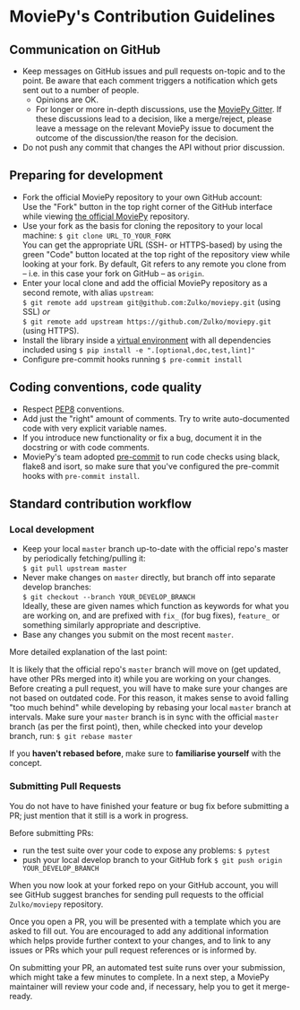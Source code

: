 # MoviePy's Contribution Guidelines

## Communication on GitHub

- Keep messages on GitHub issues and pull requests on-topic and to the point. Be aware that each comment triggers a notification which gets sent out to a number of people.
  - Opinions are OK.
  - For longer or more in-depth discussions, use the [MoviePy Gitter](https://gitter.im/Movie-py). If these discussions lead to a decision, like a merge/reject, please leave a message on the relevant MoviePy issue to document the outcome of the discussion/the reason for the decision.
- Do not push any commit that changes the API without prior discussion.

## Preparing for development

- Fork the official MoviePy repository to your own GitHub account:  
Use the "Fork" button in the top right corner of the GitHub interface while viewing [the official MoviePy](https://github.com/Zulko/moviepy) repository.
- Use your fork as the basis for cloning the repository to your local machine: `$ git clone URL_TO_YOUR_FORK`  
You can get the appropriate URL (SSH- or HTTPS-based) by using the green "Code" button located at the top right of the repository view while looking at your fork. By default, Git refers to any remote you clone from – i.e. in this case your fork on GitHub – as `origin`.
- Enter your local clone and add the official MoviePy repository as a second remote, with alias `upstream`:  
`$ git remote add upstream git@github.com:Zulko/moviepy.git` (using SSL) _or_   
`$ git remote add upstream https://github.com/Zulko/moviepy.git` (using HTTPS).
- Install the library inside a [virtual environment](https://docs.python.org/3/tutorial/venv.html) with all dependencies included using `$ pip install -e ".[optional,doc,test,lint]"`
- Configure pre-commit hooks running `$ pre-commit install`

## Coding conventions, code quality
 
- Respect [PEP8](https://www.python.org/dev/peps/pep-0008/) conventions.
- Add just the "right" amount of comments. Try to write auto-documented code with very explicit variable names.
- If you introduce new functionality or fix a bug, document it in the docstring or with code comments.
- MoviePy's team adopted [pre-commit](https://pre-commit.com/) to run code checks using black, flake8 and isort, so make sure that you've configured the pre-commit hooks with `pre-commit install`. 


## Standard contribution workflow

### Local development
- Keep your local `master` branch up-to-date with the official repo's master by periodically fetching/pulling it:  
`$ git pull upstream master`
- Never make changes on `master` directly, but branch off into separate develop branches:  
`$ git checkout --branch YOUR_DEVELOP_BRANCH`  
Ideally, these are given names which function as keywords for what you are working on, and are prefixed with `fix_` (for bug fixes), `feature_` or something similarly appropriate and descriptive.
- Base any changes you submit on the most recent `master`.

More detailed explanation of the last point:

It is likely that the official repo's `master` branch will move on (get updated, have other PRs merged into it) while you are working on your changes. Before creating a pull request, you will have to make sure your changes are not based on outdated code. For this reason, it makes sense to avoid falling "too much behind" while developing by rebasing your local `master` branch at intervals. Make sure your `master` branch is in sync with the official `master` branch (as per the first point), then, while checked into your develop branch, run: `$ git rebase master`

If you **haven't rebased before**, make sure to **familiarise yourself** with the concept.

### Submitting Pull Requests

You do not have to have finished your feature or bug fix before submitting a PR; just mention that it still is a work in progress.

Before submitting PRs:

- run the test suite over your code to expose any problems: `$ pytest`
- push your local develop branch to your GitHub fork `$ git push origin YOUR_DEVELOP_BRANCH`

When you now look at your forked repo on your GitHub account, you will see GitHub suggest branches for sending pull requests to the official `Zulko/moviepy` repository.

Once you open a PR, you will be presented with a template which you are asked to fill out. You are encouraged to add any additional information which helps provide further context to your changes, and to link to any issues or PRs which your pull request references or is informed by.

On submitting your PR, an automated test suite runs over your submission, which might take a few minutes to complete. In a next step, a MoviePy maintainer will review your code and, if necessary, help you to get it merge-ready.
